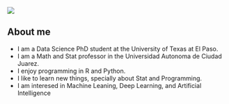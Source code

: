 
![]("//ai.jpg")

## About me

 - I am a Data Science PhD student at the University of Texas at El Paso.
 - I am a Math and Stat professor in the Universidad Autonoma de Ciudad Juarez.
 - I enjoy programming in R and Python.
 - I like to learn new things, specially about Stat and Programming.
 - I am interesed in Machine Leaning, Deep Learning, and Artificial Intelligence



<!--
**DenisseUrenda/DenisseUrenda** is a ✨ _special_ ✨ repository because its `README.md` (this file) appears on your GitHub profile.

Here are some ideas to get you started:

- 🔭 I’m currently working on ...
- 🌱 I’m currently learning ...
- 👯 I’m looking to collaborate on ...
- 🤔 I’m looking for help with ...
- 💬 Ask me about ...
- 📫 How to reach me: ...
- 😄 Pronouns: ...
- ⚡ Fun fact: ...
-->

